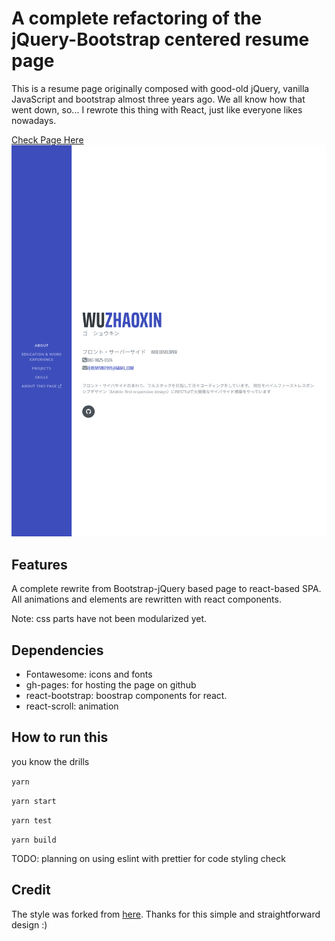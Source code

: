 # A complete refactoring of the jQuery-Bootstrap centered resume page
This is a resume page originally composed with good-old jQuery, vanilla JavaScript and bootstrap almost three years ago.
We all know how that went down, so... I rewrote this thing with React, just like everyone likes nowadays.

[Check Page Here](https://yagigo.github.io/)
![](./public/overview.png)
## Features
A complete rewrite from Bootstrap-jQuery based page to react-based SPA. All animations and elements are 
rewritten with react components.



Note: css parts have not been modularized yet.

## Dependencies
- Fontawesome: icons and fonts
- gh-pages: for hosting the page on github
- react-bootstrap: boostrap components for react.
- react-scroll: animation

## How to run this
you know the drills

`yarn`

`yarn start`

`yarn test`

`yarn build`

TODO: planning on using eslint with prettier for code styling check

## Credit
The style was forked from [here](https://github.com/StartBootstrap/startbootstrap-resume). Thanks for this simple and 
straightforward design :)